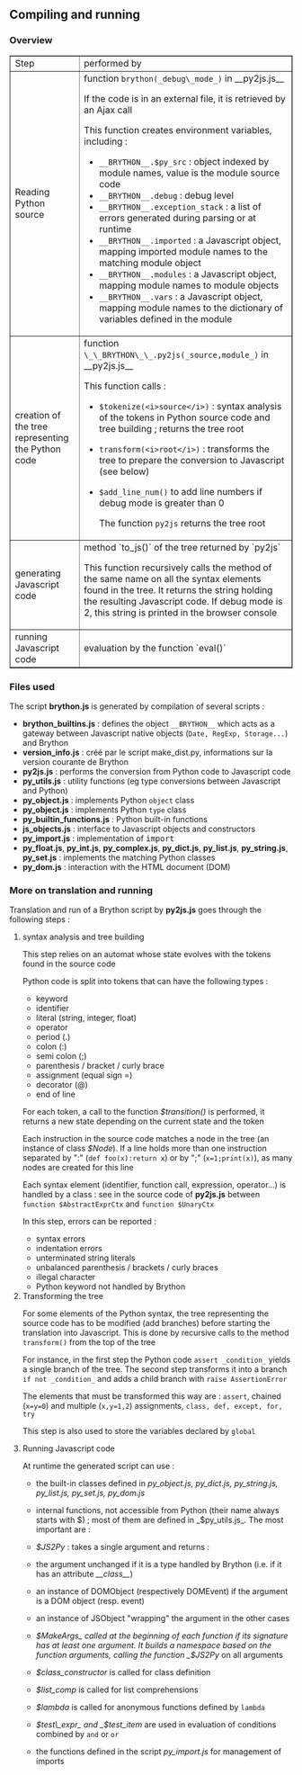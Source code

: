 Compiling and running
---------------------

### Overview

<table border=1 cellpadding =5>
<tr><td>Step </td><td>performed by</td></tr>
<tr>
 <td>Reading Python source</td>
 <td>function <code>brython(_debug\_mode_)</code> in __py2js.js__

If the code is in an external file, it is retrieved by an Ajax call

This function creates environment variables, including :
  
- `__BRYTHON__.$py_src` : object indexed by module names, value is the module source code
- `__BRYTHON__.debug` : debug level
- `__BRYTHON__.exception_stack` : a list of errors generated during parsing or at runtime
- `__BRYTHON__.imported` : a Javascript object, mapping imported module names to the matching module object
- `__BRYTHON__.modules` : a Javascript object, mapping module names to module objects
- `__BRYTHON__.vars` : a Javascript object, mapping module names to the dictionary of variables defined in the module

</td>
</tr>

<tr>
 <td>creation of the tree representing the Python code</td>
 <td>function <code>\_\_BRYTHON\_\_.py2js(_source,module_)</code> in __py2js.js__
  
  This function calls :
  
- `$tokenize(<i>source</i>)` : syntax analysis of the tokens in Python source code and tree building ; returns the tree root
- `transform(<i>root</i>)` : transforms the tree to prepare the conversion to Javascript (see below)
- `$add_line_num()` to add line numbers if debug mode is greater than 0
  
  The function `py2js` returns the tree root
</td>
</tr>

<tr>
 <td>generating Javascript code</td>
 <td>method `to_js()` of the tree returned by `py2js`

 This function recursively calls the method of the same name on all the syntax elements found in the tree. It returns the string holding the resulting Javascript code. If debug mode is 2, this string is printed in the browser console
 </td>
</tr>

<tr>
 <td>running Javascript code</td>
 <td>evaluation by the function `eval()`</td>
</tr>

</table>

### Files used

The script __brython.js__ is generated by compilation of several scripts :
    
- **brython\_builtins.js** : defines the object `__BRYTHON__` which acts as a gateway between Javascript native objects (`Date, RegExp, Storage...`) and Brython
- **version\_info.js** : créé par le script make_dist.py, informations sur la version courante de Brython
- **py2js.js** : performs the conversion from Python code to Javascript code
- **py\_utils.js** : utility functions (eg type conversions between Javascript and Python)
- **py\_object.js** : implements Python `object` class
- **py\_object.js** : implements Python `type` class
- **py\_builtin\_functions.js** : Python built-in functions
- **js\_objects.js** : interface to Javascript objects and constructors
- **py\_import.js** : implementation of <tt>import</tt>
- **py\_float.js**, **py\_int.js**, **py\_complex.js**, **py\_dict.js**, **py\_list.js**, **py\_string.js**, **py\_set.js** : implements the matching Python classes
- **py\_dom.js** : interaction with the HTML document (DOM)

### More on translation and running

Translation and run of a Brython script by **py2js.js** goes through the following steps :
<ol>
<li>syntax analysis and tree building

  This step relies on an automat whose state evolves with the tokens found in the source code
  
  Python code is split into tokens that can have the following types : 

- keyword
- identifier
- literal (string, integer, float)
- operator
- period (.)
- colon (:)
- semi colon (;)
- parenthesis / bracket / curly brace
- assignment (equal sign =)
- decorator (@)
- end of line

For each token, a call to the function _$transition()_ is performed, it returns a new state depending on the current state and the token

Each instruction in the source code matches a node in the tree (an instance of class _$Node_). If a line holds more than one instruction separated by  ":" (`def foo(x):return x`) or by ";" (`x=1;print(x)`), as many nodes are created for this line

Each syntax element (identifier, function call, expression, operator...) is handled by a class : see in the source code of  **py2js.js** between `function $AbstractExprCtx` and `function $UnaryCtx`

In this step, errors can be reported : 

- syntax errors
- indentation errors
- unterminated string literals
- unbalanced parenthesis / brackets / curly braces
- illegal character
- Python keyword not handled by Brython

<li>Transforming the tree

For some elements of the Python syntax, the tree representing the source code has to be modified (add branches) before starting the translation into Javascript. This is done by recursive calls to the method `transform()` from the top of the tree

For instance, in the first step the Python code `assert _condition_` yields a single branch of the tree. The second step transforms it into a branch `if not _condition_` and adds a child branch with `raise AssertionError`

The elements that must be transformed this way are : `assert`, chained (`x=y=0`) and multiple (`x,y=1,2`) assignments, `class, def, except, for, try`

This step is also used to store the variables declared by `global`

<li>Running Javascript code

At runtime the generated script can use :

- the built-in classes defined in _py\_object.js, py\_dict.js, py\_string.js, py\_list.js, py\_set.js, py\_dom.js_
- internal functions, not accessible from Python (their name always starts with $) ; most of them are defined in _$py\_utils.js_. The most important are :
 - _$JS2Py_ : takes a single argument and returns :
  - the argument unchanged if it is a type handled by Brython (i.e. if it has an attribute _\_\_class\_\__)
  - an instance of DOMObject (respectively DOMEvent) if the argument is a DOM object (resp. event)
  - an instance of JSObject "wrapping" the argument in the other cases

 - _$MakeArgs_ called at the beginning of each function if its signature has at least one argument. It builds a namespace based on the function arguments, calling the function _$JS2Py_ on all arguments
 - _$class\_constructor_ is called for class definition
 - _$list\_comp_ is called for list comprehensions
 - _$lambda_ is called for anonymous functions defined by `lambda`
 - _$test\_expr_ and _$test\_item_ are used in evaluation of conditions combined by `and` or `or`

- the functions defined in the script _py\_import.js_ for management of imports

</ol>
